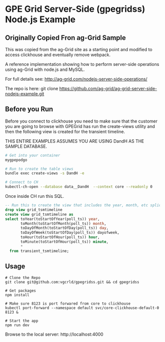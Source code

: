 # GPE Grid Server-Side (gpegridss) Node.js Example

## Originally Copied Fron ag-Grid Sample

This was copied from the ag-Grid site as a starting point and modified to access clickhouse and eventually remove webpack.

A reference implementation showing how to perform server-side operations using ag-Grid with node.js and MySQL.

For full details see: http://ag-grid.com/nodejs-server-side-operations/

The repo is here: git clone https://github.com/ag-grid/ag-grid-server-side-nodejs-example.git


## Before you Run

Before you connect to clickhouse you need to make sure that the customer you are going to browse with GPEGrid has 
run the create-views utility and then the following view is created for the transient timeline.

THIS ENTIRE EXAMPLES ASSUMES YOU ARE USING DandH AS THE SAMPLE DATABASE.

```bash
# Get into your container
mygpepodgo

# Run to create the table views 
bundle exec create-views -s DandH -e

# Connect to CH
kubectl-ch-open --database data__DandH  --context core --readonly 0
```

Once inside CH run this SQL.

```SQL
-- Run this to create the view that includes the year, month, etc splices.
drop view grid_tsmtimeline
create view grid_tsmtimeline as
select toYear(toStartOfYear(poll_ts)) year,
       toMonth(toStartOfMonth(poll_ts)) month,
       toDayOfMonth(toStartOfDay(poll_ts)) day,
       toDayOfWeek(toStartOfDay(poll_ts)) dayofweek,
       toHour(toStartOfHour(poll_ts)) hour,
       toMinute(toStartOfHour(poll_ts)) minute,
       * 
  from transient_tsmtimeline;
```

## Usage

```
# Clone the Repo
git clone git@github.com:vgcrld/gpegridss.git && cd gpegridss

# Get packages
npm install

# Make sure 8123 is port forwared from core to clickhouse
kubectl port-forward --namespace default svc/core-clickhouse-default-0 8123 &

# Start the app
npm run dev

```

Browse to the local server: http://localhost:4000
